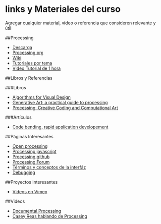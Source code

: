 # links y Materiales del curso

Agregar cualquier material, video o referencia que consideren relevante y útil

##Processing

* [Descarga](https://processing.org/download/)
* [Processing.org](https://processing.org)
* [Wiki](https://github.com/processing/processing/wiki)
* [Tutoriales por tema](https://processing.org/tutorials/)
* [Video Tutorial de 1 hora](http://hello.processing.org/)

##Libros y Referencias

###Libros

* [Algorithms for Visual Design](https://drive.google.com/file/d/0B4HO-XVhuYRSV0xmQXhRc24xM1U/view?usp=sharing)
* [Generative Art: a practical guide to processing](https://drive.google.com/file/d/0B4HO-XVhuYRSWG1PZFJYeUs4dUE/view?usp=sharing)
* [Processing: Creative Coding and Computational Art](https://drive.google.com/file/d/0B4HO-XVhuYRSYmFHakdDNFBSLUk/view?usp=sharing)


###Artículos

* [Code bending, rapid application developement](https://www.researchgate.net/profile/Ilias_Bergstrom/publication/271190788_Code_Bending_A_New_Creative_Coding_Practice/links/560d39eb08ae2aa0be49c0ce.pdf)


##Pàginas Interesantes

* [Open processing](http://www.openprocessing.org/)
* [Processing javascript](http://p5js.org/)
* [Processing github](https://github.com/processing)
* [Processing Forum](https://forum.processing.org/two/)
* [Términos y conceptos de la interfáz](https://itp.nyu.edu/physcomp/lessons/programming/programming-terms-and-programming-environments/)
* [Debugging](https://vimeo.com/channels/debugging)

##Proyectos Interesantes

* [Videos en Vimeo](https://vimeo.com/groups/processing)

##Videos

* [Documental Processing](https://vimeo.com/60731302)
* [Casey Reas hablando de Processing](https://www.youtube.com/watch?v=_8DMEHxOLQE)
